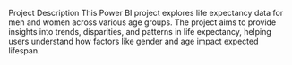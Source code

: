 Project Description
This Power BI project explores life expectancy data for men and women across various age groups. The project aims to provide insights into trends, disparities, and patterns in life expectancy, helping users understand how factors like gender and age impact expected lifespan.
